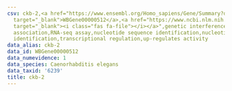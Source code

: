 ```yaml
---
csv: ckb-2,<a href="https://www.ensembl.org/Homo_sapiens/Gene/Summary?db=core;g=WBGene00000512"
  target="_blank">WBGene00000512</a>,<a href="https://www.ncbi.nlm.nih.gov/pubmed/27496166"
  target="_blank"><i class="fas fa-file"></i></a>",genetic interference,functional
  association,RNA-seq assay,nucleotide sequence identification,nucleotide sequence
  identification,transcriptional regulation,up-regulates activity
data_alias: ckb-2
data_id: WBGene00000512
data_numevidence: 1
data_species: Caenorhabditis elegans
data_taxid: '6239'
title: ckb-2
---
```

